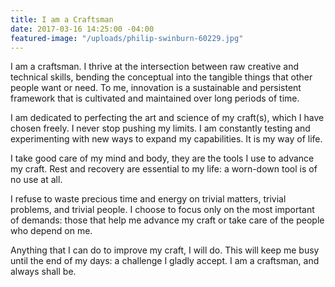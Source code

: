 ```yaml
---
title: I am a Craftsman
date: 2017-03-16 14:25:00 -04:00
featured-image: "/uploads/philip-swinburn-60229.jpg"
---
```


I am a craftsman. I thrive at the intersection between raw creative and technical skills, bending the conceptual into the tangible things that other people want or need. To me, innovation is a sustainable and persistent framework that is cultivated and maintained over long periods of time.  

I am dedicated to perfecting the art and science of my craft(s), which I have chosen freely. I never stop pushing my limits. I am constantly testing and experimenting with new ways to expand my capabilities. It is my way of life.

I take good care of my mind and body, they are the tools I use to advance my craft. Rest and recovery are essential to my life: a worn-down tool is of no use at all.

I refuse to waste precious time and energy on trivial matters, trivial problems, and trivial people. I choose to focus only on the most important of demands: those that help me advance my craft or take care of the people who depend on me.

Anything that I can do to improve my craft, I will do. This will keep me busy until the end of my days: a challenge I gladly accept. I am a craftsman, and always shall be.